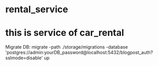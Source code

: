 # rental_service
# this is service of car_rental

Migrate DB:
migrate -path ./storage/migrations -database 'postgres://admin:yourDB_password@localhost:5432/blogpost_auth?sslmode=disable' up

